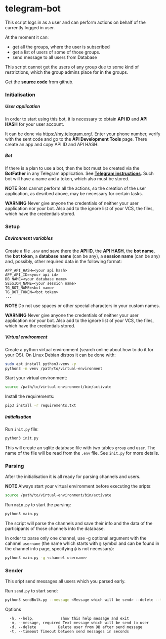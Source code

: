 # telegram-bot

This script logs in as a user and can perform actions on behalf of
the currently logged in user.

At the moment it can: 
- get all the groups, where the user is subscribed 
- get a list of users of some of those groups.
- send message to all users from Database

This script cannot get the users
of any group due to some kind of restrictions, which the group admins
place for in the groups.

Get the [**source code**](https://github.com/alevikpes/telegram-parser.git)
from github.


### Initialisation

##### User application
In order to start using this bot, it is necessary to obtain **API ID** and
**API HASH** for your user account.

It can be done via https://my.telegram.org/.
Enter your phone number, verify with the sent code and go to the
**API Development Tools** page. There create an app and copy API ID
and API HASH.

##### Bot
If there is a plan to use a bot, then the bot must be created via the
**BotFather** in any Telegram application. See
[**Telegram instructions**](https://core.telegram.org/bots#3-how-do-i-create-a-bot).
Such bot will have a name and a token, which also must be stored.

**NOTE** Bots cannot perform all the actions, so the creation of the
user application, as desribed above, may be necessary for certain tasks.

**WARNING** Never give anyone the credentials of neither your
user application nor your bot. Also add to the ignore list of your VCS,
the files, which have the credentials stored.


### Setup

##### Environment variables
Create a file `.env` and save there the **API ID**, the **API HASH**,
the **bot name**, the **bot token**, a **database name** (can be any),
a **session name** (can be any) and, possibly, other required data in
the following format:
```
APP_API_HASH=<your api hash>
APP_API_ID=<your api id>
DB_NAME=<your database name>
SESSION_NAME=<your session name>
TG_BOT_NAME=<bot name>
TG_BOT_TOKEN=<bot token>
...
```

**NOTE** Do not use spaces or other special characters in your custom names.

**WARNING** Never give anyone the credentials of neither your
user application nor your bot. Also add to the ignore list of your VCS,
the files, which have the credentials stored.

##### Virtual environment
Create a python virtual environment (search online about how to do it
for your OS). On Linux Debian distros it can be done with:
```bash
sudo apt install python3-venv -y
python3 -m venv /path/to/virtual-environment
```
Start your virtual environment:
```bash
source /path/to/virtual-environment/bin/activate
```
Install the requirements:
```bash
pip3 install -r requirements.txt
```


##### Initialisation
Run `init.py` file:
```bash
python3 init.py
```
This will create an sqlite database file with two tables `group` and `user`.
The name of the file will be read from the `.env` file. See `init.py` for
more details.


### Parsing

After the initialisation it is all ready for parsing channels and users.

**NOTE** Always start your virtual environment before executing the sripts:
```bash
source /path/to/virtual-environment/bin/activate
```

Run `main.py` to start the parsing:
```bash
python3 main.py
```
The script will parse the channels
and save their info and the data of the participants of those channels into the
database.

In order to parse only one channel, use -g optional argument with the cahnnel
`username` (the name which starts with `@` symbol and can be found in the
channel info page, specifying `@` is not necessary):
```bash
python3 main.py -g <channel username>
```

### Sender
This sript send messages all users which you parsed early.

Run `send.py` to start send:
```bash
python3 sendBulk.py --message <Message which will be send> --delete --timeout 5
```

Options
```
  -h, --help,            show this help message and exit
  -m, --message, required Text message which will be send to user
  -d, --delete          Delete user from DB after send message
  -t, --timeout Timeout between send messages in seconds
```